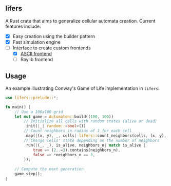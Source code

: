 lifers
------
A Rust crate that aims to generalize cellular automata creation. Current features include:
- [x] Easy creation using the builder pattern
- [x] Fast simulation engine
- [ ] Interface to create custom frontends
  - [x] [ASCII frontend](https://github.com/Froloket64/lifers-ascii)
  - [ ] Raylib frontend

## Usage
An example illustrating Conway's Game of Life implementation in `lifers`:
```rust
use lifers::prelude::*;

fn main() {
    // Use a 100x100 grid
    let mut game = Automaton::build((100, 100))
        // Initialize all cells with random states (alive or dead)
        .init(|_| random::<bool>())
        // Count neighbors in radius of 1 for each cell
        .map(|(x, y), _, cells| lifers::count_neighbors(cells, (x, y), 1, |b| *b))
        // Change cells' state depending on the number of neighbors
        .run(|(_, _), is_alive, neighbors_n| match is_alive {
            true => (2..=3).contains(neighbors_n),
            false => *neighbors_n == 3,
        });
    
    // Compute the next generation
    game.step();
}
```
